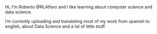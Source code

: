 Hi, I’m Roberto @RLAlfaro and I like learning about computer science and data science.

I’m currently uploading and translating most of my work from spanish to english, about Data Science and a lot of little stuff.

<!---
RLAlfaro/RLAlfaro is a ✨ special ✨ repository because its `README.md` (this file) appears on your GitHub profile.
You can click the Preview link to take a look at your changes.
--->
